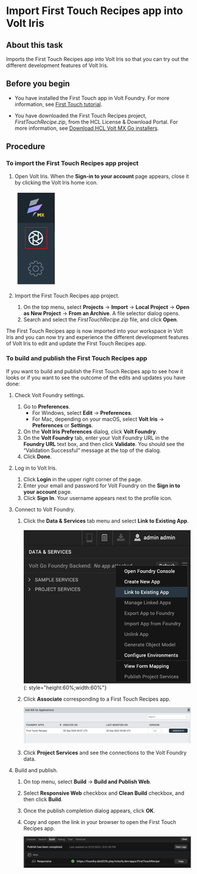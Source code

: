 # Import First Touch Recipes app into Volt Iris

## About this task

Imports the First Touch Recipes app into Volt Iris so that you can try out the different development features of Volt Iris.

## Before you begin

- You have installed the First Touch app in Volt Foundry. For more information, see [First Touch tutorial](../../tutorials/firsttouch.md).

- You have downloaded the First Touch Recipes project, *FirstTouchRecipe.zip*, from the HCL License & Download Portal. For more information, see [Download HCL Volt MX Go installers](../../tutorials/installupgrade/portaldownload.md).

## Procedure

### To import the First Touch Recipes app project

1. Open Volt Iris. When the **Sign-in to your account** page appears, close it by clicking the Volt Iris home icon.

    ![Volt Iris icon](../../assets/images/irisicon.png)

2. Import the First Touch Recipes app project.

    1. On the top menu, select **Projects** &rarr; **Import** &rarr; **Local Project** &rarr; **Open as New Project** &rarr; **From an Archive**. A file selector dialog opens.
    2. Search and select the *FirstTouchRecipe.zip* file, and click **Open**.

The First Touch Recipes app is now imported into your workspace in Volt Iris and you can now try and experience the different development features of Volt Iris to edit and update the First Touch Recipes app. 

### To build and publish the First Touch Recipes app

If you want to build and publish the First Touch Recipes app to see how it looks or if you want to see the outcome of the edits and updates you have done:

1. Check Volt Foundry settings.
    1. Go to **Preferences**.
        - For Windows, select **Edit** &rarr; **Preferences**.
        - For Mac, depending on your macOS, select **Volt Iris** &rarr; **Preferences** or **Settings**.
    2. On the **Volt Iris Preferences** dialog, click **Volt Foundry**.
    3. On the **Volt Foundry** tab, enter your Volt Foundry URL in the **Foundry URL** text box, and then click **Validate**. You should see the “Validation Successful” message at the top of the dialog.
    4. Click **Done**.

2. Log in to Volt Iris.

    1. Click **Login** in the upper right corner of the page.
    2. Enter your email and password for Volt Foundry on the **Sign in to your account** page.
    3. Click **Sign In**. Your username appears next to the profile icon. 

3. Connect to Volt Foundry.

    1. Click the **Data & Services** tab menu and select **Link to Existing App**.

        ![Link to Existing App](../../assets/images/linktoapp.png){: style="height:60%;width:60%"}

    2. Click **Associate** corresponding to a First Touch Recipes app.

        ![Associate App](../../assets/images/associateapp.png)

    3. Click **Project Services** and see the connections to the Volt Foundry data.

4. Build and publish.

    1. On top menu, select **Build** → **Build and Publish Web**.
    2. Select **Responsive Web** checkbox and **Clean Build** checkbox, and then click **Build**.
    3. Once the publish completion dialog appears, click **OK**.
    4. Copy and open the link in your browser to open the First Touch Recipes app.

        ![App link](../../assets/images/publishFT.png)